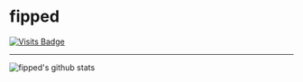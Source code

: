 # fipped


[![Visits Badge](https://badges.pufler.dev/visits/fipped/fipped)](https://badges.pufler.dev)

--- 

![fipped's github stats](https://github-readme-stats.vercel.app/api?username=fipped&show_icons=true&icon_color=805AD5&text_color=718096&bg_color=ffffff&hide_title=true&hide_border=true)
<img src="" />
